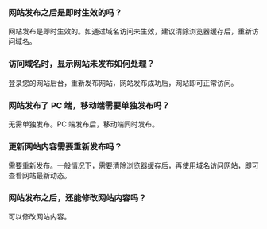 
### 网站发布之后是即时生效的吗？
网站发布是即时生效的。如通过域名访问未生效，建议清除浏览器缓存后，重新访问域名。

### 访问域名时，显示网站未发布如何处理？
登录您的网站后台，重新发布网站，网站发布成功后，网站即可正常访问。

### 网站发布了 PC 端，移动端需要单独发布吗？
无需单独发布。PC 端发布后，移动端同时发布。

### 更新网站内容需要重新发布吗？
需要重新发布。一般情况下，需要清除浏览器缓存后，再使用域名访问网站，即可查看网站最新动态。


### 网站发布之后，还能修改网站内容吗？
可以修改网站内容。

